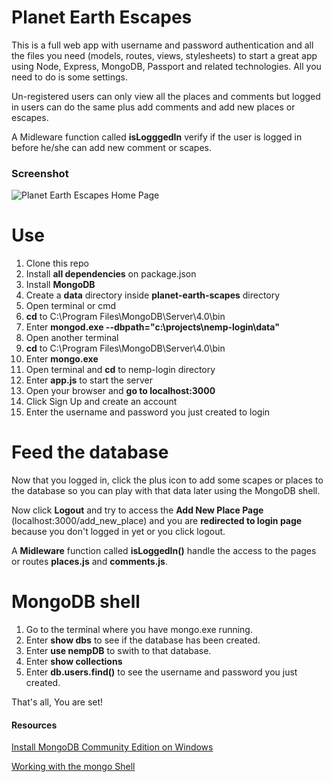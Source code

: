 # Planet Earth Escapes
This is a full web app with username and password authentication and all the files you need (models, routes, views, stylesheets) to start a great app using Node, Express, MongoDB, Passport and related technologies. All you need to do is some settings.

Un-registered users can only view all the places and comments but logged in users can do the same plus add comments and add new places or escapes.

A Midleware function called **isLogggedIn** verify if the user is logged in before he/she can add new comment or scapes.

### Screenshot
![Planet Earth Escapes Home Page](http://velozityweb.com/WRivera/screenshots/all-scapes-page-screenshot.png)

# Use
1. Clone this repo
2. Install **all dependencies** on package.json
3. Install **MongoDB**
4. Create a **data** directory inside **planet-earth-scapes** directory
5. Open terminal or cmd
6. **cd** to C:\Program Files\MongoDB\Server\4.0\bin
7. Enter **mongod.exe --dbpath="c:\projects\nemp-login\data"**
8. Open another terminal
9. **cd** to C:\Program Files\MongoDB\Server\4.0\bin
10. Enter **mongo.exe**
11. Open terminal and **cd** to nemp-login directory
12. Enter **app.js** to start the server
13. Open your browser and **go to localhost:3000**
14. Click Sign Up and create an account
15. Enter the username and password you just created to login


# Feed the database
Now that you logged in, click the plus icon to add some scapes or places to the database so you can play with that data later using the MongoDB shell.

Now click **Logout** and try to access the **Add New Place Page** (localhost:3000/add_new_place) and you are **redirected to login page** because you don't logged in yet or you click logout.

A **Midleware** function called **isLoggedIn()** handle the access to the pages or routes **places.js** and **comments.js**.

# MongoDB shell

1. Go to the terminal where you have mongo.exe running.
2. Enter **show dbs** to see if the database has been created.
3. Enter **use nempDB** to swith to that database.
4. Enter **show collections**
5. Enter **db.users.find()** to see the username and password you just created.

That's all, You are set!

#### Resources
[Install MongoDB Community Edition on Windows](https://docs.mongodb.com/manual/tutorial/install-mongodb-on-windows/ "Install MongoDB Community Edition on Windows")

[Working with the mongo Shell](https://docs.mongodb.com/manual/mongo/#working-with-the-mongo-shell "Working with the mongo Shell")

